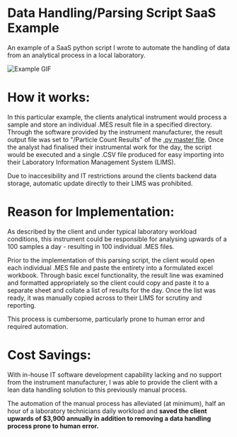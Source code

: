 # Data Handling/Parsing Script SaaS Example

An example of a SaaS python script I wrote to automate the handling of data from an analytical process in a local laboratory.

![Example GIF](https://github.com/Pyr1te/SaaS-Example-Parsing-Script/blob/main/Example.gif?raw=true)

# How it works:

In this particular example, the clients analytical instrument would process a sample and store an individual .MES result file in a specified directory. Through the software provided by the instrument manufacturer, the result output file was set to "/Particle Count Results" of the [.py master file](https://github.com/Pyr1te/SaaS-Example-Parsing-Script/blob/main/MDPS001_ParticleCountScript.py). Once the analyst had finalised their instrumental work for the day, the script would be executed and a single .CSV file produced for easy importing into their Laboratory Information Management System (LIMS).

Due to inaccesibility and IT restrictions around the clients backend data storage, automatic update directly to their LIMS was prohibited.

# Reason for Implementation:

As described by the client and under typical laboratory workload conditions, this instrument could be responsible for analysing upwards of a 100 samples a day - resulting in 100 individual .MES files.

Prior to the implementation of this parsing script, the client would open each individual .MES file and paste the entirety into a formulated excel workbook. Through basic excel functionality, the result line was examined and formatted appropriately so the client could copy and paste it to a separate sheet and collate a list of results for the day. Once the list was ready, it was manually copied across to their LIMS for scrutiny and reporting.

This process is cumbersome, particularly prone to human error and required automation.

# Cost Savings:

With in-house IT software development capability lacking and no support from the instrument manufacturer, I was able to provide the client with a lean data handling solution to this previously manual process.

The automation of the manual process has alleviated (at minimum), half an hour of a laboratory technicians daily workload and <strong>saved the client upwards of $3,900 annually in addition to removing a data handling process prone to human error. </strong>
